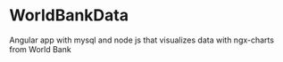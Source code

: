 # WorldBankData
Angular app with mysql and node js that visualizes data with ngx-charts from World Bank 
